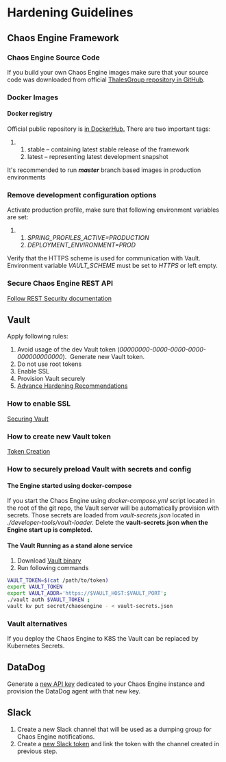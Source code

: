 # Hardening Guidelines

## Chaos Engine Framework

### Chaos Engine Source Code

If you build your own Chaos Engine images make sure that your source code was downloaded from official [ThalesGroup repository in GitHub](https://github.com/thalesgroup).

### Docker Images

#### Docker registry

Official public repository is [in DockerHub.](https://cloud.docker.com/u/thalesgroup/repository/docker/thalesgroup/chaos-engine)
There are two important tags:

1.  1.  stable – containing latest stable release of the framework
    2.  latest – representing latest development snapshot

It's recommended to run ***master*** branch based images in production environments

### Remove development configuration options

Activate production profile, make sure that following environment variables are set:

1.  1.  *SPRING\_PROFILES\_ACTIVE=PRODUCTION*
    2.  *DEPLOYMENT\_ENVIRONMENT=PROD*

Verify that the HTTPS scheme is used for communication with Vault. Environment variable *VAULT\_SCHEME* must be set to *HTTPS* or left empty.

### Secure Chaos Engine REST API
[Follow REST Security documentation](Configuration/security.md)

## Vault

Apply following rules:

1.  Avoid usage of the dev Vault token (*00000000-0000-0000-0000-000000000000*).  Generate new Vault token.
2.  Do not use root tokens
3.  Enable SSL
4.  Provision Vault securely
5.  [Advance Hardening Recommendations](https://learn.hashicorp.com/vault/operations/production-hardening)

### How to enable SSL

[Securing Vault](https://medium.com/@dwdraju/securing-hashicorp-vault-with-lets-encrypt-ssl-19cad1eb294)

### How to create new Vault token

[Token Creation](https://www.vaultproject.io/docs/commands/token/create.html)

### How to securely preload Vault with secrets and config

#### The Engine started using docker-compose

If you start the Chaos Engine using *docker-compose.yml* script located in the root of the git repo, the Vault server will be automatically provision with secrets. Those secrets are loaded from *vault-secrets.json* located in *./developer-tools/vault-loader.* Delete the **vault-secrets.json when the Engine start up is completed.**

#### The Vault Running as a stand alone service

1.  Download [Vault binary](https://www.vaultproject.io/downloads.html)
2.  Run following commands

``` bash
VAULT_TOKEN=$(cat /path/to/token)
export VAULT_TOKEN
export VAULT_ADDR='https://$VAULT_HOST:$VAULT_PORT';
./vault auth $VAULT_TOKEN ;
vault kv put secret/chaosengine - < vault-secrets.json
```

### Vault alternatives

If you deploy the Chaos Engine to K8S the Vault can be replaced by Kubernetes Secrets.

## DataDog

Generate a [new API key](https://docs.datadoghq.com/account_management/api-app-keys/) dedicated to your Chaos Engine instance and provision the DataDog agent with that new key.

## Slack

1.  Create a new Slack channel that will be used as a dumping group for Chaos Engine notifications.
2.  Create a [new Slack token](https://slack.com/intl/en-de/help/articles/215770388-create-and-regenerate-api-tokens) and link the token with the channel created in previous step.
